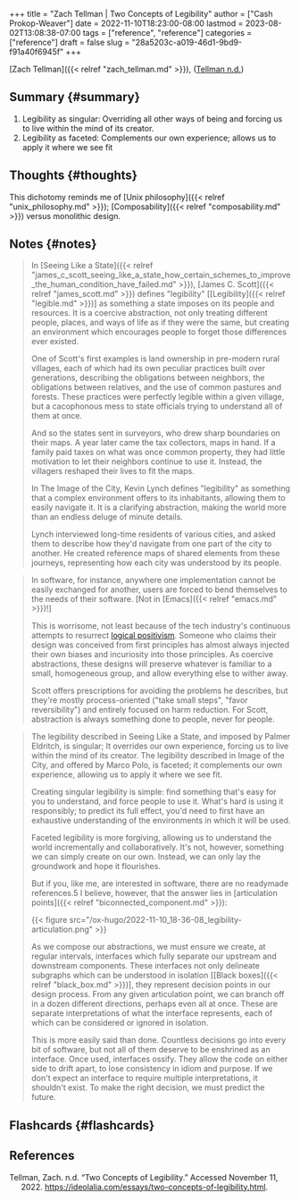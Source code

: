 +++
title = "Zach Tellman | Two Concepts of Legibility"
author = ["Cash Prokop-Weaver"]
date = 2022-11-10T18:23:00-08:00
lastmod = 2023-08-02T13:08:38-07:00
tags = ["reference", "reference"]
categories = ["reference"]
draft = false
slug = "28a5203c-a019-46d1-9bd9-f91a40f6945f"
+++

[Zach Tellman]({{< relref "zach_tellman.md" >}}), (<a href="#citeproc_bib_item_1">Tellman n.d.</a>)


## Summary {#summary}

1.  Legibility as singular: Overriding all other ways of being and forcing us to live within the mind of its creator.
2.  Legibility as faceted: Complements our own experience; allows us to apply it where we see fit


## Thoughts {#thoughts}

This dichotomy reminds me of [Unix philosophy]({{< relref "unix_philosophy.md" >}}); [Composability]({{< relref "composability.md" >}}) versus monolithic design.


## Notes {#notes}

> In [Seeing Like a State]({{< relref "james_c_scott_seeing_like_a_state_how_certain_schemes_to_improve_the_human_condition_have_failed.md" >}}), [James C. Scott]({{< relref "james_scott.md" >}}) defines "legibility" [[Legibility]({{< relref "legible.md" >}})] as something a state imposes on its people and resources. It is a coercive abstraction, not only treating different people, places, and ways of life as if they were the same, but creating an environment which encourages people to forget those differences ever existed.
>
> One of Scott's first examples is land ownership in pre-modern rural villages, each of which had its own peculiar practices built over generations, describing the obligations between neighbors, the obligations between relatives, and the use of common pastures and forests. These practices were perfectly legible within a given village, but a cacophonous mess to state officials trying to understand all of them at once.
>
> And so the states sent in surveyors, who drew sharp boundaries on their maps. A year later came the tax collectors, maps in hand. If a family paid taxes on what was once common property, they had little motivation to let their neighbors continue to use it. Instead, the villagers reshaped their lives to fit the maps.
>
> In The Image of the City, Kevin Lynch defines "legibility" as something that a complex environment offers to its inhabitants, allowing them to easily navigate it. It is a clarifying abstraction, making the world more than an endless deluge of minute details.
>
> Lynch interviewed long-time residents of various cities, and asked them to describe how they'd navigate from one part of the city to another. He created reference maps of shared elements from these journeys, representing how each city was understood by its people.

<!--quoteend-->

> In software, for instance, anywhere one implementation cannot be easily exchanged for another, users are forced to bend themselves to the needs of their software. [Not in [Emacs]({{< relref "emacs.md" >}})!]
>
> This is worrisome, not least because of the tech industry's continuous attempts to resurrect [logical positivism](https://en.wikipedia.org/wiki/Logical_positivism). Someone who claims their design was conceived from first principles has almost always injected their own biases and incuriosity into those principles. As coercive abstractions, these designs will preserve whatever is familiar to a small, homogeneous group, and allow everything else to wither away.
>
> Scott offers prescriptions for avoiding the problems he describes, but they're mostly process-oriented ("take small steps", "favor reversibility") and entirely focused on harm reduction. For Scott, abstraction is always something done to people, never for people.

<!--quoteend-->

> The legibility described in Seeing Like a State, and imposed by Palmer Eldritch, is singular; It overrides our own experience, forcing us to live within the mind of its creator. The legibility described in Image of the City, and offered by Marco Polo, is faceted; it complements our own experience, allowing us to apply it where we see fit.
>
> Creating singular legibility is simple: find something that's easy for you to understand, and force people to use it. What's hard is using it responsibly; to predict its full effect, you'd need to first have an exhaustive understanding of the environments in which it will be used.
>
> Faceted legibility is more forgiving, allowing us to understand the world incrementally and collaboratively. It's not, however, something we can simply create on our own. Instead, we can only lay the groundwork and hope it flourishes.
>
> But if you, like me, are interested in software, there are no readymade references.5 I believe, however, that the answer lies in [articulation points]({{< relref "biconnected_component.md" >}}):
>
> {{< figure src="/ox-hugo/2022-11-10_18-36-08_legibility-articulation.png" >}}
>
> As we compose our abstractions, we must ensure we create, at regular intervals, interfaces which fully separate our upstream and downstream components. These interfaces not only delineate subgraphs which can be understood in isolation [[Black boxes]({{< relref "black_box.md" >}})], they represent decision points in our design process. From any given articulation point, we can branch off in a dozen different directions, perhaps even all at once. These are separate interpretations of what the interface represents, each of which can be considered or ignored in isolation.
>
> This is more easily said than done. Countless decisions go into every bit of software, but not all of them deserve to be enshrined as an interface. Once used, interfaces ossify. They allow the code on either side to drift apart, to lose consistency in idiom and purpose. If we don't expect an interface to require multiple interpretations, it shouldn't exist. To make the right decision, we must predict the future.


## Flashcards {#flashcards}

## References

<style>.csl-entry{text-indent: -1.5em; margin-left: 1.5em;}</style><div class="csl-bib-body">
  <div class="csl-entry"><a id="citeproc_bib_item_1"></a>Tellman, Zach. n.d. “Two Concepts of Legibility.” Accessed November 11, 2022. <a href="https://ideolalia.com/essays/two-concepts-of-legibility.html">https://ideolalia.com/essays/two-concepts-of-legibility.html</a>.</div>
</div>

